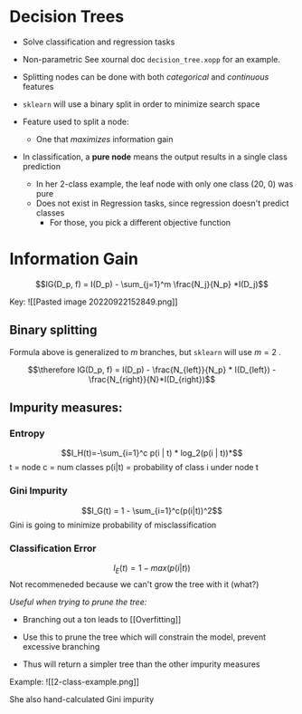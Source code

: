 # Decision Trees
- Solve classification and regression tasks
- Non-parametric
See xournal doc `decision_tree.xopp` for an example.

- Splitting nodes can be done with both *categorical* and *continuous* features
- `sklearn` will use a binary split in order to minimize search space
- Feature used to split a node:
	- One that *maximizes* information gain
- In classification, a **pure node** means the output results in a single class prediction
	- In her 2-class example, the leaf node with only one class (20, 0) was pure
	- Does not exist in Regression tasks, since regression doesn't predict classes
		- For those, you pick a different objective function

# Information Gain
$$IG(D_p, f) = I(D_p) - \sum_{j=1}^m \frac{N_j}{N_p} *I(D_j)$$

Key:
![[Pasted image 20220922152849.png]]

## Binary splitting
Formula above is generalized to $m$ branches, but `sklearn` will use $m=2$ .

$$\therefore IG(D_p, f) = I(D_p) - \frac{N_{left}}{N_p} * I(D_{left}) - \frac{N_{right}}{N}*I(D_{right})$$

## Impurity measures:
### Entropy
$$I_H(t)=-\sum_{i=1}^c p(i | t) * log_2(p(i | t))*$$
t = node
c = num classes
p(i|t) = probability of class i under node t
	
### Gini Impurity
$$I_G(t) = 1 - \sum_{i=1}^c(p(i|t))^2$$
Gini is going to minimize probability of misclassification

### Classification Error
$$I_E(t) = 1 - max(p(i|t))$$
Not recommeneded because we can't grow the tree with it (what?)

*Useful when trying to prune the tree:*

- Branching out a ton leads to [[Overfitting]]
- Use this to prune the tree which will constrain the model, prevent excessive branching

- Thus will return a simpler tree than the other impurity measures

Example:
![[2-class-example.png]]

She also hand-calculated Gini impurity
